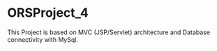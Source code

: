 # ORSProject_4
This Project is based on MVC (JSP/Servlet) architecture and Database connectivity with MySql.
